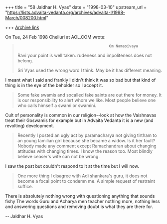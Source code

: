 +++
title = "58 Jaldhar H. Vyas"
date = "1998-03-10"
upstream_url = "https://lists.advaita-vedanta.org/archives/advaita-l/1998-March/008200.html"

+++
[Archive link](https://lists.advaita-vedanta.org/archives/advaita-l/1998-March/008200.html)

On Tue, 24 Feb 1998 Chelluri at AOL.COM wrote:

>                                              Om Namasivaya
>
> Ravi your point is well taken. rudeness and impoliteness does not belong.
>
> Sri Vyas used the wrong word I think.  May be it has different meaning.
>

I meant what I said and frankly I didn't think it was so bad but that kind
of thing is in the eye of the beholder so I accept it.

> Some fake swamis and socalled fake saints are out there for money.  It is our
> responsibility to alert whom we like.   Most people believe one who calls
> himself a swami or swamini.

Cult of personality is common in our religion--look at how the Vaishnavas
treat their Goswamis for example but in Advaita Vedanta it is a new (and
revolting) development.

> Recently I posted an ugly act by paramacharya not
> giving tirtham to an young tamilian girl because she became a widow.  Is it
> her fault?
> Nobody made any comment except Ramachandran about changing attitudes with
> changing times.  I know the reason too.  Most blindly believe ceaser's wife
> can not be wrong.
>

I saw the post but couldn't respond to it at the time but I will now.

> One more thing I disagree with Adi shankara's guru, it does not become a focal
> point to condemn me.   A simple request of restraint suffice.
>

There is absolutely nothing wrong with questioning anything that sounds
fishy The words Guru and Acharya men teacher nothing more, nothing less
and answering questions and removing doubt is what they are there for.

--
Jaldhar H. Vyas <jaldhar at braincells.com>


